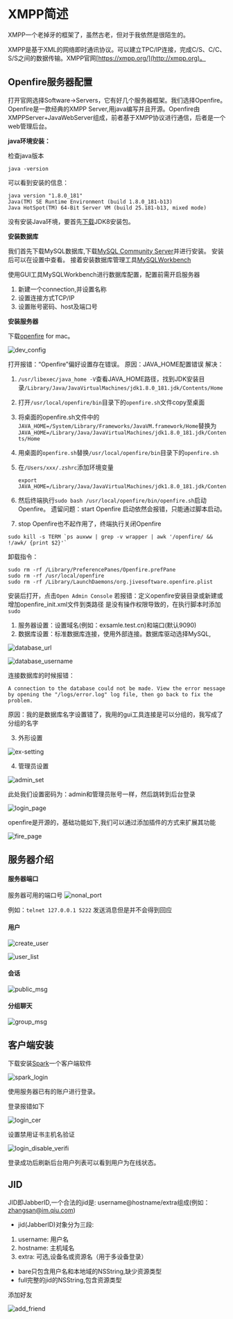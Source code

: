 # XMPP简述

XMPP一个老掉牙的框架了，虽然古老，但对于我依然是很陌生的。

XMPP是基于XML的网络即时通讯协议。可以建立TPC/IP连接，完成C/S、C/C、S/S之间的数据传输。XMPP官网[https://xmpp.org/](http://xmpp.org)。


## Openfire服务器配置

打开官网选择Software->Servers，它有好几个服务器框架。我们选择Openfire。Openfire是一款经典的XMPP Server,用java编写并且开源。Openfire由XMPPServer+JavaWebServer组成，前者基于XMPP协议进行通信，后者是一个web管理后台。

**java环境安装：**

检查java版本
```
java -version
```
可以看到安装的信息：
```
java version "1.8.0_181"
Java(TM) SE Runtime Environment (build 1.8.0_181-b13)
Java HotSpot(TM) 64-Bit Server VM (build 25.181-b13, mixed mode)
```
没有安装Java环境，要首先[下载](http://www.oracle.com/technetwork/java/javase/downloads/)JDK8安装包。

**安装数据库**

我们首先下载MySQL数据库,下载[MySQL Community Server](http://www.mysql.com/downloads/)并进行安装。
安装后可以在设置中查看。
接着安装数据库管理工具[MySQLWorkbench](https://dev.mysql.com/downloads/workbench/)

使用GUI工具MySQLWorkbench进行数据库配置，配置前需开启服务器

1. 新建一个connection,并设置名称
2. 设置连接方式TCP/IP
3. 设置账号密码、host及端口号

**安装服务器**

下载[openfire](https://www.igniterealtime.org/downloads/#openfire) for mac。

![dev_config](./dev_config.png)

打开报错：“Openfire”偏好设置存在错误。
原因：JAVA_HOME配置错误
解决：

1. `/usr/libexec/java_home -V`查看JAVA_HOME路径，找到JDK安装目录`/Library/Java/JavaVirtualMachines/jdk1.8.0_181.jdk/Contents/Home`
2. 打开`/usr/local/openfire/bin`目录下的`openfire.sh`文件copy至桌面
3. 将桌面的openfire.sh文件中的`JAVA_HOME=/System/Library/Frameworks/JavaVM.framework/Home`替换为`JAVA_HOME=/Library/Java/JavaVirtualMachines/jdk1.8.0_181.jdk/Contents/Home`
4. 用桌面的`openfire.sh`替换`/usr/local/openfire/bin`目录下的`openfire.sh`
5. 在`/Users/xxx/.zshrc`添加环境变量
	```
	export JAVA_HOME=/Library/Java/JavaVirtualMachines/jdk1.8.0_181.jdk/Contents/Home
	```
	

6. 然后终端执行`sudo bash /usr/local/openfire/bin/openfire.sh`启动Openfire。
遗留问题：start Openfire 启动依然会报错，只能通过脚本启动。

7. stop Openfire也不起作用了，终端执行关闭Openfire
 ```
 sudo kill -s TERM `ps auxww | grep -v wrapper | awk '/openfire/ && !/awk/ {print $2}'`
 ```

卸载指令：
```
sudo rm -rf /Library/PreferencePanes/Openfire.prefPane
sudo rm -rf /usr/local/openfire
sudo rm -rf /Library/LaunchDaemons/org.jivesoftware.openfire.plist

```

安装后打开，点击`Open Admin Console`
若报错：定义openfire安装目录或新建或增加openfire_init.xml文件到类路径
是没有操作权限导致的，在执行脚本时添加`sudo`


1. 服务器设置：设置域名(例如：exsamle.test.cn)和端口(默认9090)
2. 数据库设置：标准数据库连接，使用外部连接。数据库驱动选择MySQL,

![database_url](./database_url.png)

![database_username](./database_username.png)

连接数据库的时候报错：
```
A connection to the database could not be made. View the error message by opening the "/logs/error.log" log file, then go back to fix the problem. 
```
原因：我的是数据库名字设置错了，我用的gui工具连接是可以分组的，我写成了分组的名字

3. 外形设置
 
 ![ex-setting](./ex-setting.png)

4. 管理员设置

![admin_set](./admin_set.png)

此处我们设置密码为：admin和管理员账号一样，然后跳转到后台登录

![login_page](./login_page.png)

openfire是开源的，基础功能如下,我们可以通过添加插件的方式来扩展其功能

![fire_page](./fire_page.png)


## 服务器介绍

#### 服务器端口

服务器可用的端口号
![nonal_port](./nonal_port.png)

例如：`telnet 127.0.0.1 5222` 发送消息但是并不会得到回应

#### 用户

![create_user](./create_user.png)

![user_list](./user_list.png)

#### 会话

![public_msg](./public_msg.png)

#### 分组聊天

![group_msg](./group_msg.png)

## 客户端安装

下载安装[Spark](https://www.igniterealtime.org/downloads/)一个客户端软件

![spark_login](./spark_login.png)

使用服务器已有的账户进行登录。

登录报错如下

![login_cer](./login_cer.png)

设置禁用证书主机名验证

![login_disable_verifi](./login_disable_verifi.png)

登录成功后刷新后台用户列表可以看到用户为在线状态。

## JID

JID即JabberID,一个合法的jid是: username@hostname/extra组成(例如：zhangsan@im.qiu.com)

* jid(JabberID)对象分为三段:

1. username: 用户名
2. hostname: 主机域名
3. extra: 可选,设备名或资源名（用于多设备登录）

* bare只包含用户名和本地域的NSString,缺少资源类型
* full完整的jid的NSString,包含资源类型

添加好友

![add_friend](./add_friend.png)


